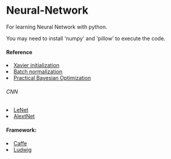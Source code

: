 # Neural-Network
<p>For learning Neural Network with python.</p>

<p>You may need to install 'numpy' and 'pillow' to execute the code.</p>

<h4>Reference</h4>
<li><a href="https://prateekvjoshi.com/2016/03/29/understanding-xavier-initialization-in-deep-neural-networks/">Xavier initialization</a></li>

<li><a href="https://kratzert.github.io/2016/02/12/understanding-the-gradient-flow-through-the-batch-normalization-layer.html">Batch normalization</a></li>

<li><a href="https://papers.nips.cc/paper/4522-practical-bayesian-optimization-of-machine-learning-algorithms.pdf">Practical Bayesian Optimization</a></li>

<h6>CNN</h6>
<li><a href="http://deeplearning.net/tutorial/lenet.html">LeNet</a></li>
<li><a href="https://www.learnopencv.com/understanding-alexnet/">AlextNet</a></li>

<h4>Framework:</h4>
 <li><a href="http://caffe.berkeleyvision.org/">Caffe</a></li>
 
 <li><a href="https://github.com/uber/ludwig">Ludwig</a></li>
